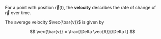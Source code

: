 For a point with position $\vec{r}(t)$, the **velocity** describes the rate of change of $\vec{r}$ over time.

The average velocity $\vec{\bar{v}}$ is given by

$$
\vec{\bar{v}} = \frac{\Delta \vec{R}}{\Delta t}
$$